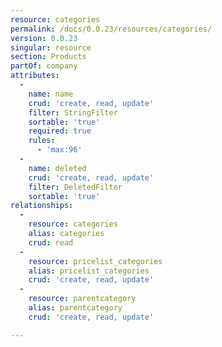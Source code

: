 ```yaml
---
resource: categories
permalink: /docs/0.0.23/resources/categories/
version: 0.0.23
singular: resource
section: Products
partOf: company
attributes:
  -
    name: name
    crud: 'create, read, update'
    filter: StringFilter
    sortable: 'true'
    required: true
    rules:
      - 'max:96'
  -
    name: deleted
    crud: 'create, read, update'
    filter: DeletedFilter
    sortable: 'true'
relationships:
  -
    resource: categories
    alias: categories
    crud: read
  -
    resource: pricelist_categories
    alias: pricelist_categories
    crud: 'create, read, update'
  -
    resource: parentcategory
    alias: parentcategory
    crud: 'create, read, update'

---
```


